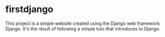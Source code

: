# firstdjango

This project is a simple website created using the Django web framework Django. 
It's the résult of following a simple tuto that introduces to Django.

